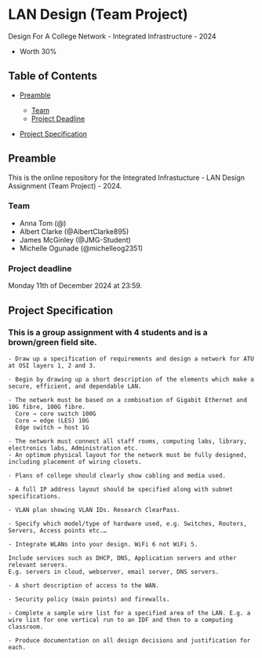# LAN Design (Team Project)

Design For A College Network - Integrated Infrastructure - 2024
- Worth 30%

## Table of Contents

* [Preamble](#preamble)
  * [Team](#team)
  * [Project Deadline](#project-deadline)
 
* [Project Specification](#project-specification)

 
## Preamble
This is the online repository for the Integrated Infrastucture - LAN Design Assignment (Team Project) - 2024.

### Team
* Anna Tom (@)
* Albert Clarke (@AlbertClarke895)
* James McGinley (@JMG-Student)
* Michelle Ogunade (@michelleog2351)

### Project deadline

Monday 11th of December 2024 at 23:59.

## Project Specification
### This is a group assignment with 4 students and is a brown/green field site. 

    - Draw up a specification of requirements and design a network for ATU at OSI layers 1, 2 and 3.  
    
    - Begin by drawing up a short description of the elements which make a secure, efficient, and dependable LAN. 
    
    - The network must be based on a combination of Gigabit Ethernet and 10G fibre, 100G fibre.  
      Core → core switch 100G 
      Core → edge (LES) 10G 
      Edge switch → host 1G
    
    - The network must connect all staff rooms, computing labs, library, electronics labs, Administration etc.  
    - An optimum physical layout for the network must be fully designed, including placement of wiring closets. 
    
    - Plans of college should clearly show cabling and media used.
    
    - A full IP address layout should be specified along with subnet specifications. 
    
    - VLAN plan showing VLAN IDs. Research ClearPass. 
    
    - Specify which model/type of hardware used, e.g. Switches, Routers, Servers, Access points etc.… 
    
    - Integrate WLANs into your design. WiFi 6 not WiFi 5. 
    
    Include services such as DHCP, DNS, Application servers and other relevant servers. 
    E.g. servers in cloud, webserver, email server, DNS servers. 
    
    - A short description of access to the WAN.  
    
    - Security policy (main points) and firewalls. 
    
    - Complete a sample wire list for a specified area of the LAN. E.g. a wire list for one vertical run to an IDF and then to a computing classroom. 
    
    - Produce documentation on all design decisions and justification for each. 
